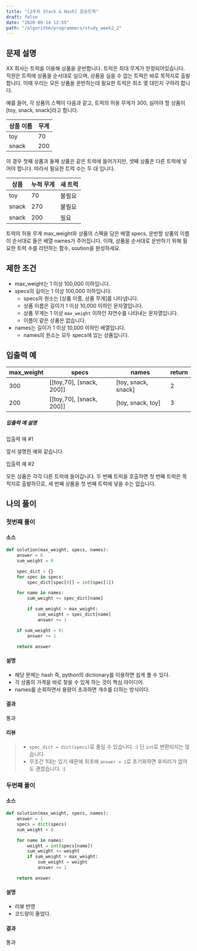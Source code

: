```yaml
---
title: "[2주차 Stack & Hash] 운송트럭"
draft: false
date: "2020-09-14 12:55"
path: "/algorithm/programmers/study_week2_2"
---
```


## 문제 설명

XX 회사는 트럭을 이용해 상품을 운반합니다. 트럭은 최대 무게가 한정되어있습니다. 직원은 트럭에 상품을 순서대로 실으며, 상품을 실을 수 없는 트럭은 바로 목적지로 출발합니다. 이때 우리는 모든 상품을 운반하는데 필요한 트럭은 최소 몇 대인지 구하려 합니다.

예를 들어, 각 상품의 스펙이 다음과 같고, 트럭의 허용 무게가 300, 실어야 할 상품이 [toy, snack, snack]라고 합니다.

| 상품 이름 | 무게 |
| --------- | ---- |
| toy       | 70   |
| snack     | 200  |

이 경우 첫째 상품과 둘째 상품은 같은 트럭에 들어가지만, 셋째 상품은 다른 트럭에 넣어야 합니다. 따라서 필요한 트럭 수는 두 대 입니다.

| 상품  | 누적 무게 | 새 트럭 |
| ----- | --------- | ------- |
| toy   | 70        | 불필요  |
| snack | 270       | 불필요  |
| snack | 200       | 필요    |

트럭의 허용 무게 max_weight와 상품의 스펙을 담은 배열 specs, 운반할 상품의 이름이 순서대로 들은 배열 names가 주어집니다. 이때, 상품을 순서대로 운반하기 위해 필요한 트럭 수를 리턴하는 함수, soution을 완성하세요.

## 제한 조건

- max_weight는 1 이상 100,000 이하입니다.
- specs의 길이는 1 이상 100,000 이하입니다.
  - specs의 원소는 [상품 이름, 상품 무게]를 나타냅니다.
  - 상품 이름은 길이가 1 이상 10,000 이하인 문자열입니다.
  - 상품 무게는 1 이상 `max_weight` 이하인 자연수를 나타내는 문자열입니다.
  - 이름이 같은 상품은 없습니다.
- names는 길이가 1 이상 10,000 이하인 배열입니다.
  - names의 원소는 모두 specs에 있는 상품입니다.

## 입출력 예

| max_weight | specs                    | names               | return |
| ---------- | ------------------------ | ------------------- | ------ |
| 300        | [[toy,70], [snack, 200]] | [toy, snack, snack] | 2      |
| 200        | [[toy,70], [snack, 200]] | [toy, snack, toy]   | 3      |

##### 입출력 예 설명

입출력 예 #1

앞서 설명한 예와 같습니다.

입출력 예 #2

모든 상품은 각각 다른 트럭에 들어갑니다.
두 번째 트럭을 호출하면 첫 번째 트럭은 목적지로 출발하므로, 세 번째 상품을 첫 번째 트럭에 넣을 수는 없습니다.



## 나의 풀이

### 첫번째 풀이

#### 소스

```python
def solution(max_weight, specs, names):
    answer = 0
    sum_weight = 0

    spec_dict = {}
    for spec in specs:
        spec_dict[spec[0]] = int(spec[1])

    for name in names:
        sum_weight += spec_dict[name]

        if sum_weight > max_weight:
            sum_weight = spec_dict[name]
            answer += 1

    if sum_weight > 0:
        answer += 1

    return answer

```

#### 설명

- 해당 문제는 hash 즉, python의 dictionary를 이용하면 쉽게 풀 수 있다.
- 각 상품의 가격을 바로 찾을 수 있게 하는 것이 핵심 아이디어.
- names를 순회하면서 용량이 초과하면 개수를 더하는 방식이다.

#### 결과

통과

#### 리뷰

> - `spec_dict = dict(specs)`로 줄일 수 있습니다. :)
>   단 `int`로 변환되지는 않습니다.
> - 무조건 1대는 있기 때문에 최초에 `answer = 1`로 초기화하면 후처리가 없어도 괜찮습니다. :)



### 두번째 풀이

#### 소스

```python
def solution(max_weight, specs, names):
    answer = 1
    specs = dict(specs)
    sum_weight = 0

    for name in names:
        weight = int(specs[name])
        sum_weight += weight
        if sum_weight > max_weight:
            sum_weight = weight
            answer += 1

    return answer
```

#### 설명

- 리뷰 반영
- 코드량이 줄었다.

#### 결과

통과

